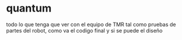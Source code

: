 # quantum
todo lo que tenga que ver con el equipo de TMR
tal como pruebas de partes del robot, como va el codigo final y si se puede el diseño
